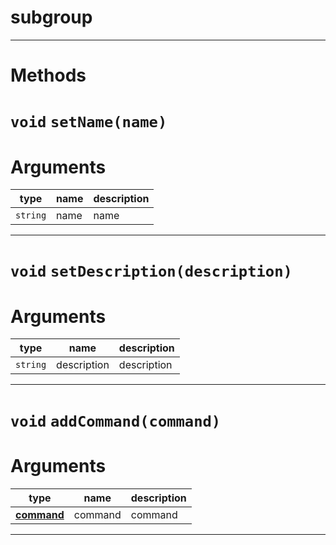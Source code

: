 # subgroup


---
# Methods
# `void` `setName(name)`
# Arguments
| type  | name | description |
| ----  | ---- | ----------- |
| `string`| name  |name  |

---
# `void` `setDescription(description)`
# Arguments
| type  | name | description |
| ----  | ---- | ----------- |
| `string`| description  |description  |

---
# `void` `addCommand(command)`
# Arguments
| type  | name | description |
| ----  | ---- | ----------- |
| **[command](https://github.com/devonium/gm-discordAPI/blob/doc/command.md#command)**| command  |command  |

---
